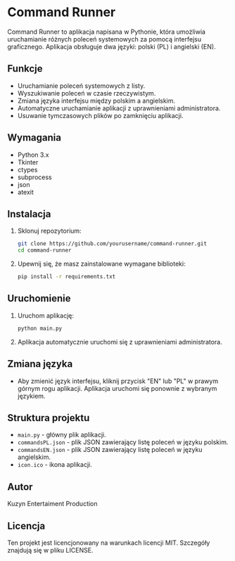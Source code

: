 # Command Runner

Command Runner to aplikacja napisana w Pythonie, która umożliwia uruchamianie różnych poleceń systemowych za pomocą interfejsu graficznego. Aplikacja obsługuje dwa języki: polski (PL) i angielski (EN).

## Funkcje

- Uruchamianie poleceń systemowych z listy.
- Wyszukiwanie poleceń w czasie rzeczywistym.
- Zmiana języka interfejsu między polskim a angielskim.
- Automatyczne uruchamianie aplikacji z uprawnieniami administratora.
- Usuwanie tymczasowych plików po zamknięciu aplikacji.

## Wymagania

- Python 3.x
- Tkinter
- ctypes
- subprocess
- json
- atexit

## Instalacja

1. Sklonuj repozytorium:
    ```sh
    git clone https://github.com/yourusername/command-runner.git
    cd command-runner
    ```

2. Upewnij się, że masz zainstalowane wymagane biblioteki:
    ```sh
    pip install -r requirements.txt
    ```

## Uruchomienie

1. Uruchom aplikację:
    ```sh
    python main.py
    ```

2. Aplikacja automatycznie uruchomi się z uprawnieniami administratora.

## Zmiana języka

- Aby zmienić język interfejsu, kliknij przycisk "EN" lub "PL" w prawym górnym rogu aplikacji. Aplikacja uruchomi się ponownie z wybranym językiem.

## Struktura projektu

- `main.py` - główny plik aplikacji.
- `commandsPL.json` - plik JSON zawierający listę poleceń w języku polskim.
- `commandsEN.json` - plik JSON zawierający listę poleceń w języku angielskim.
- `icon.ico` - ikona aplikacji.

## Autor

Kuzyn Entertaiment Production

## Licencja

Ten projekt jest licencjonowany na warunkach licencji MIT. Szczegóły znajdują się w pliku LICENSE.
